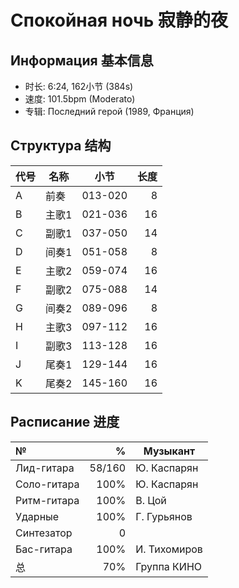 # Спокойная ночь 寂静的夜

## Информация 基本信息

- 时长: 6:24, 162小节 (384s)
- 速度: 101.5bpm (Moderato)
- 专辑: Последний герой (1989, Франция)

## Структура 结构

| 代号 | 名称  | 小节    | 长度 |
| ---- | ----- | ------- | ---: |
| A    | 前奏  | 013-020 |    8 |
| B    | 主歌1 | 021-036 |   16 |
| C    | 副歌1 | 037-050 |   14 |
| D    | 间奏1 | 051-058 |    8 |
| E    | 主歌2 | 059-074 |   16 |
| F    | 副歌2 | 075-088 |   14 |
| G    | 间奏2 | 089-096 |    8 |
| H    | 主歌3 | 097-112 |   16 |
| I    | 副歌3 | 113-128 |   16 |
| J    | 尾奏1 | 129-144 |   16 |
| K    | 尾奏2 | 145-160 |   16 |

## Расписание 进度

| №           |      % | Музыкант     |
| :---------- | -----: | ------------ |
| Лид-гитара  | 58/160 | Ю. Каспарян  |
| Соло-гитара |   100% | Ю. Каспарян  |
| Ритм-гитара |   100% | В. Цой       |
| Ударные     |   100% | Г. Гурьянов  |
| Синтезатор  |      0 |              |
| Бас-гитара  |   100% | И. Тихомиров |
| 总          |    70% | Группа КИНО  |
